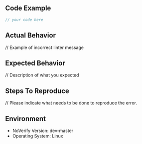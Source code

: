 ## Code Example

```php
// your code here
```

## Actual Behavior

// Example of incorrect linter message

## Expected Behavior

// Description of what you expected

## Steps To Reproduce

// Please indicate what needs to be done to reproduce the error.

## Environment

- NoVerify Version: dev-master
- Operating System: Linux
